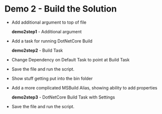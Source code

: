 # Demo 2 - Build the Solution

* Add additional argument to top of file

  **demo2step1** - Additional argument

* Add a task for running DotNetCore Build

  **demo2step2** - Build Task

* Change Dependency on Default Task to point at Build Task

* Save the file and run the script.

* Show stuff getting put into the bin folder

* Add a more complicated MSBuild Alias, showing ability to add properties

  **demo2step3** - DotNetCore Build Task with Settings

* Save the file and run the script.
